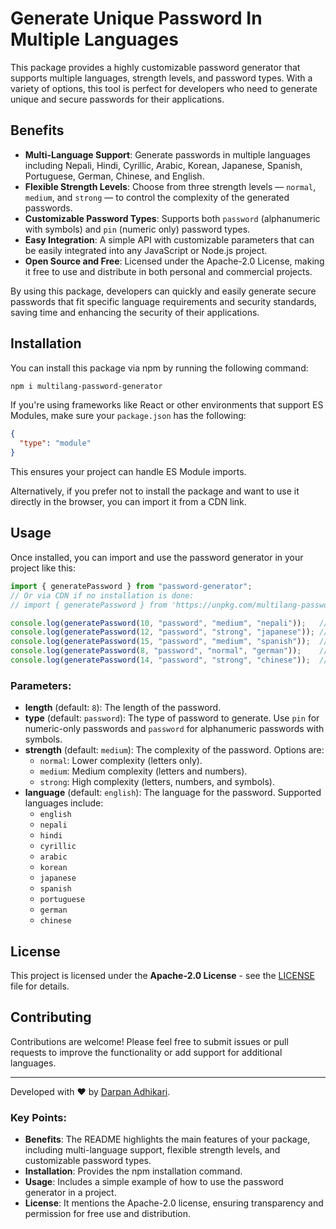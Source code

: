 # Generate Unique Password In Multiple Languages

This package provides a highly customizable password generator that supports multiple languages, strength levels, and password types. With a variety of options, this tool is perfect for developers who need to generate unique and secure passwords for their applications.

## Benefits

- **Multi-Language Support**: Generate passwords in multiple languages including Nepali, Hindi, Cyrillic, Arabic, Korean, Japanese, Spanish, Portuguese, German, Chinese, and English.
- **Flexible Strength Levels**: Choose from three strength levels — `normal`, `medium`, and `strong` — to control the complexity of the generated passwords.
- **Customizable Password Types**: Supports both `password` (alphanumeric with symbols) and `pin` (numeric only) password types.
- **Easy Integration**: A simple API with customizable parameters that can be easily integrated into any JavaScript or Node.js project.
- **Open Source and Free**: Licensed under the Apache-2.0 License, making it free to use and distribute in both personal and commercial projects.
  
By using this package, developers can quickly and easily generate secure passwords that fit specific language requirements and security standards, saving time and enhancing the security of their applications.

## Installation

You can install this package via npm by running the following command:

```bash
npm i multilang-password-generator
```

If you're using frameworks like React or other environments that support ES Modules, make sure your `package.json` has the following:

```json
{
  "type": "module"
}
```

This ensures your project can handle ES Module imports.

Alternatively, if you prefer not to install the package and want to use it directly in the browser, you can import it from a CDN link.

## Usage

Once installed, you can import and use the password generator in your project like this:

```javascript
import { generatePassword } from "password-generator";
// Or via CDN if no installation is done:
// import { generatePassword } from 'https://unpkg.com/multilang-password-generator@1.0.2/index.js';

console.log(generatePassword(10, "password", "medium", "nepali"));   // e.g., "कखगचडत"
console.log(generatePassword(12, "password", "strong", "japanese")); // e.g., "たてとふ0$!あ"
console.log(generatePassword(15, "password", "medium", "spanish"));  // e.g., "ñáÑ3Bc78o9Mn" 
console.log(generatePassword(8, "password", "normal", "german"));    // e.g., "äößüabc" 
console.log(generatePassword(14, "password", "strong", "chinese"));  // e.g., "的大是123!@#国"
```

### Parameters:
- **length** (default: `8`): The length of the password.
- **type** (default: `password`): The type of password to generate. Use `pin` for numeric-only passwords and `password` for alphanumeric passwords with symbols.
- **strength** (default: `medium`): The complexity of the password. Options are:
  - `normal`: Lower complexity (letters only).
  - `medium`: Medium complexity (letters and numbers).
  - `strong`: High complexity (letters, numbers, and symbols).
- **language** (default: `english`): The language for the password. Supported languages include:
  - `english`
  - `nepali`
  - `hindi`
  - `cyrillic`
  - `arabic`
  - `korean`
  - `japanese`
  - `spanish`
  - `portuguese`
  - `german`
  - `chinese`

## License

This project is licensed under the **Apache-2.0 License** - see the [LICENSE](LICENSE) file for details.

## Contributing

Contributions are welcome! Please feel free to submit issues or pull requests to improve the functionality or add support for additional languages.

---

Developed with ❤️ by [Darpan Adhikari](https://www.darpanadhikari.com.np). 

### Key Points:
- **Benefits**: The README highlights the main features of your package, including multi-language support, flexible strength levels, and customizable password types.
- **Installation**: Provides the npm installation command.
- **Usage**: Includes a simple example of how to use the password generator in a project.
- **License**: It mentions the Apache-2.0 license, ensuring transparency and permission for free use and distribution.